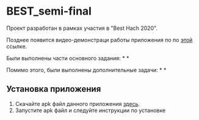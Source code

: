 # BEST_semi-final
Проект разработан в рамках участия в "Best Hach 2020".

Позднее появится видео-демонстраци работы приложения по по <a href="lol">этой</a> ссылке.

Были выполнены части основного задания:
*
*

Помимо этого, были выполнены дополнительные задачи:
*
*

## Установка приложения
1. Скачайте apk файл данного приложения <a href="here">здесь</a>.
2. Запустите apk файл и следуйте инструкции по установке
